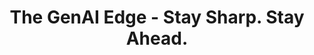 ---
title: The GenAI Edge - Stay Sharp. Stay Ahead.
menu:
  sidebar:
    name: The GenAI Edge
    identifier: gen_ai
---